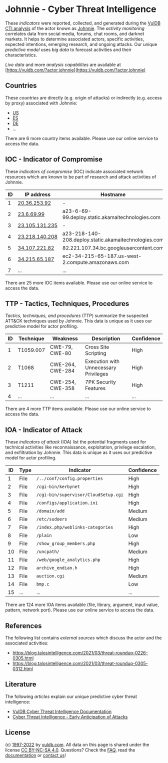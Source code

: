 # Johnnie - Cyber Threat Intelligence

These _indicators_ were reported, collected, and generated during the [VulDB CTI analysis](https://vuldb.com/?kb.cti) of the actor known as [Johnnie](https://vuldb.com/?actor.johnnie). The _activity monitoring_ correlates data from social media, forums, chat rooms, and darknet markets. It helps to determine associated actors, specific activities, expected intentions, emerging research, and ongoing attacks. Our unique _predictive model_ uses _big data_ to forecast activities and their characteristics.

_Live data_ and more _analysis capabilities_ are available at [https://vuldb.com/?actor.johnnie](https://vuldb.com/?actor.johnnie)

## Countries

These _countries_ are directly (e.g. origin of attacks) or indirectly (e.g. access by proxy) associated with Johnnie:

* [US](https://vuldb.com/?country.us)
* [ES](https://vuldb.com/?country.es)
* [DE](https://vuldb.com/?country.de)
* ...

There are 6 more country items available. Please use our online service to access the data.

## IOC - Indicator of Compromise

These _indicators of compromise_ (IOC) indicate associated network resources which are known to be part of research and attack activities of Johnnie.

ID | IP address | Hostname | Campaign | Confidence
-- | ---------- | -------- | -------- | ----------
1 | [20.36.253.92](https://vuldb.com/?ip.20.36.253.92) | - | - | High
2 | [23.6.69.99](https://vuldb.com/?ip.23.6.69.99) | a23-6-69-99.deploy.static.akamaitechnologies.com | - | High
3 | [23.105.131.235](https://vuldb.com/?ip.23.105.131.235) | - | - | High
4 | [23.218.140.208](https://vuldb.com/?ip.23.218.140.208) | a23-218-140-208.deploy.static.akamaitechnologies.com | - | High
5 | [34.107.221.82](https://vuldb.com/?ip.34.107.221.82) | 82.221.107.34.bc.googleusercontent.com | - | Medium
6 | [34.215.65.187](https://vuldb.com/?ip.34.215.65.187) | ec2-34-215-65-187.us-west-2.compute.amazonaws.com | - | Medium
7 | ... | ... | ... | ...

There are 25 more IOC items available. Please use our online service to access the data.

## TTP - Tactics, Techniques, Procedures

_Tactics, techniques, and procedures_ (TTP) summarize the suspected ATT&CK techniques used by Johnnie. This data is unique as it uses our predictive model for actor profiling.

ID | Technique | Weakness | Description | Confidence
-- | --------- | -------- | ----------- | ----------
1 | T1059.007 | CWE-79, CWE-80 | Cross Site Scripting | High
2 | T1068 | CWE-264, CWE-284 | Execution with Unnecessary Privileges | High
3 | T1211 | CWE-254, CWE-358 | 7PK Security Features | High
4 | ... | ... | ... | ...

There are 4 more TTP items available. Please use our online service to access the data.

## IOA - Indicator of Attack

These _indicators of attack_ (IOA) list the potential fragments used for technical activities like reconnaissance, exploitation, privilege escalation, and exfiltration by Johnnie. This data is unique as it uses our predictive model for actor profiling.

ID | Type | Indicator | Confidence
-- | ---- | --------- | ----------
1 | File | `/../conf/config.properties` | High
2 | File | `/cgi-bin/kerbynet` | High
3 | File | `/cgi-bin/supervisor/CloudSetup.cgi` | High
4 | File | `/configs/application.ini` | High
5 | File | `/domain/add` | Medium
6 | File | `/etc/sudoers` | Medium
7 | File | `/index.php/weblinks-categories` | High
8 | File | `/plain` | Low
9 | File | `/show_group_members.php` | High
10 | File | `/uncpath/` | Medium
11 | File | `/web/google_analytics.php` | High
12 | File | `archive_endian.h` | High
13 | File | `auction.cgi` | Medium
14 | File | `bmp.c` | Low
15 | ... | ... | ...

There are 124 more IOA items available (file, library, argument, input value, pattern, network port). Please use our online service to access the data.

## References

The following list contains _external sources_ which discuss the actor and the associated activities:

* https://blog.talosintelligence.com/2021/03/threat-roundup-0226-0305.html
* https://blog.talosintelligence.com/2021/03/threat-roundup-0305-0312.html

## Literature

The following _articles_ explain our unique predictive cyber threat intelligence:

* [VulDB Cyber Threat Intelligence Documentation](https://vuldb.com/?kb.cti)
* [Cyber Threat Intelligence - Early Anticipation of Attacks](https://www.scip.ch/en/?labs.20201022)

## License

(c) [1997-2022](https://vuldb.com/?kb.changelog) by [vuldb.com](https://vuldb.com/?kb.about). All data on this page is shared under the license [CC BY-NC-SA 4.0](https://creativecommons.org/licenses/by-nc-sa/4.0/). Questions? Check the [FAQ](https://vuldb.com/?kb.faq), read the [documentation](https://vuldb.com/?kb) or [contact us](https://vuldb.com/?contact)!
